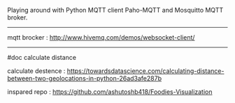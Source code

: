 Playing around with Python MQTT client Paho-MQTT and Mosquitto MQTT broker.


-----------

mqtt brocker : http://www.hivemq.com/demos/websocket-client/

------------
#doc calculate distance

calculate destence  : https://towardsdatascience.com/calculating-distance-between-two-geolocations-in-python-26ad3afe287b

inspared repo : https://github.com/ashutoshb418/Foodies-Visualization